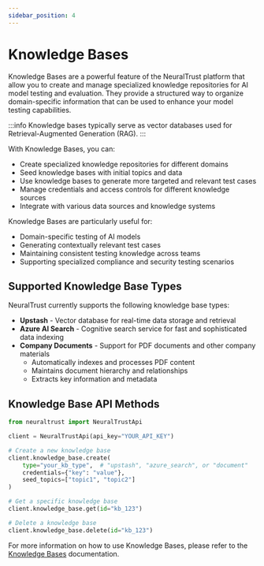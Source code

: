```yaml
---
sidebar_position: 4
---
```


# Knowledge Bases

Knowledge Bases are a powerful feature of the NeuralTrust platform that allow you to create and manage specialized knowledge repositories for AI model testing and evaluation. They provide a structured way to organize domain-specific information that can be used to enhance your model testing capabilities.

:::info
Knowledge bases typically serve as vector databases used for Retrieval-Augmented Generation (RAG).
:::

With Knowledge Bases, you can:

- Create specialized knowledge repositories for different domains
- Seed knowledge bases with initial topics and data
- Use knowledge bases to generate more targeted and relevant test cases
- Manage credentials and access controls for different knowledge sources
- Integrate with various data sources and knowledge systems

Knowledge Bases are particularly useful for:

- Domain-specific testing of AI models
- Generating contextually relevant test cases
- Maintaining consistent testing knowledge across teams
- Supporting specialized compliance and security testing scenarios

## Supported Knowledge Base Types

NeuralTrust currently supports the following knowledge base types:

- **Upstash** - Vector database for real-time data storage and retrieval
- **Azure AI Search** - Cognitive search service for fast and sophisticated data indexing
- **Company Documents** - Support for PDF documents and other company materials
  - Automatically indexes and processes PDF content
  - Maintains document hierarchy and relationships
  - Extracts key information and metadata

## Knowledge Base API Methods

```python
from neuraltrust import NeuralTrustApi

client = NeuralTrustApi(api_key="YOUR_API_KEY")

# Create a new knowledge base
client.knowledge_base.create(
    type="your_kb_type",  # "upstash", "azure_search", or "document"
    credentials={"key": "value"},
    seed_topics=["topic1", "topic2"]
)

# Get a specific knowledge base
client.knowledge_base.get(id="kb_123")

# Delete a knowledge base
client.knowledge_base.delete(id="kb_123")
```

For more information on how to use Knowledge Bases, please refer to the [Knowledge Bases](docs/sdks/python-sdk/api-reference/knowledge-base-client.md) documentation.

